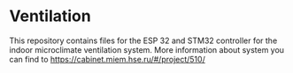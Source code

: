 # Ventilation  
This repository contains files for the ESP 32 and STM32 controller for the indoor microclimate ventilation system. More information about system you can find to <https://cabinet.miem.hse.ru/#/project/510/>
